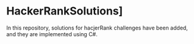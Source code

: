 # HackerRankSolutions]
In this repository, solutions for hacjerRank challenges have been added, and they are implemented using C#.
